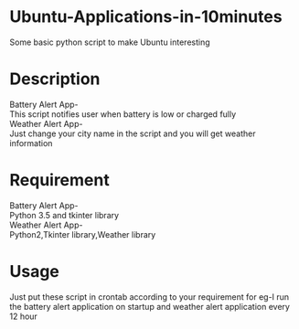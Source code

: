 # Ubuntu-Applications-in-10minutes
Some basic python script to make Ubuntu interesting
# Description
Battery Alert App-<br/>
This script notifies user when battery is low or charged fully<br/>
Weather Alert App-<br/>
Just change your city name in the script and you will get weather information
# Requirement
Battery Alert App-<br/>
Python 3.5 and tkinter library<br/>
Weather Alert App-<br/>
Python2,Tkinter library,Weather library
# Usage
Just put these script in crontab according to your requirement for eg-I run the battery alert application on startup and weather alert application every 12 hour
